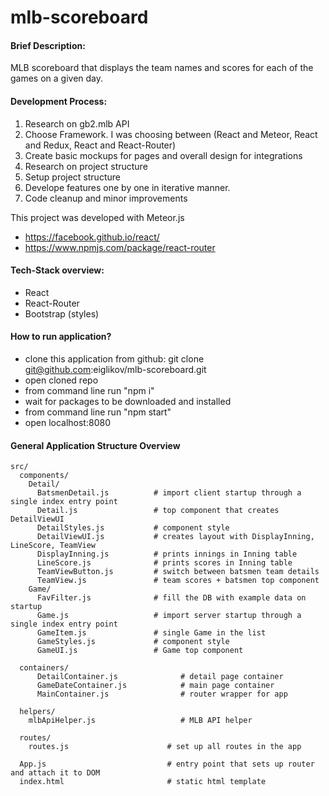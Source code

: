 
# mlb-scoreboard

#### Brief Description:
MLB scoreboard that displays the team names and scores for each of the games on a given day.


#### Development Process:
1. Research on gb2.mlb API
2. Choose Framework. I was choosing between (React and Meteor, React and Redux, React and React-Router)
3. Create basic mockups for pages and overall design for integrations
4. Research on project structure
5. Setup project structure
6. Develope features one by one in iterative manner.
7. Code cleanup and minor improvements

This project was developed with Meteor.js
* https://facebook.github.io/react/
* https://www.npmjs.com/package/react-router

#### Tech-Stack overview:
* React 
* React-Router
* Bootstrap (styles)

#### How to run application?

* clone this application from github: git clone git@github.com:eiglikov/mlb-scoreboard.git
* open cloned repo
* from command line run "npm i"
* wait for packages to be downloaded and installed
* from command line run "npm start"
* open localhost:8080

#### General Application Structure Overview


```
src/
  components/
    Detail/
      BatsmenDetail.js          # import client startup through a single index entry point
      Detail.js                 # top component that creates DetailViewUI
      DetailStyles.js           # component style
      DetailViewUI.js           # creates layout with DisplayInning, LineScore, TeamView
      DisplayInning.js          # prints innings in Inning table
      LineScore.js              # prints scores in Inning table
      TeamViewButton.js         # switch between batsmen team details
      TeamView.js               # team scores + batsmen top component
    Game/
      FavFilter.js              # fill the DB with example data on startup
      Game.js                   # import server startup through a single index entry point
      GameItem.js               # single Game in the list
      GameStyles.js             # component style
      GameUI.js                 # Game top component

  containers/
      DetailContainer.js              # detail page container
      GameDateContainer.js            # main page container
      MainContainer.js                # router wrapper for app

  helpers/
    mlbApiHelper.js                   # MLB API helper

  routes/
    routes.js                      # set up all routes in the app

  App.js                           # entry point that sets up router and attach it to DOM
  index.html                       # static html template
```
